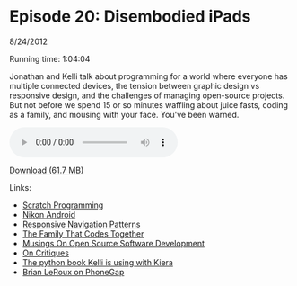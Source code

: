 Episode 20: Disembodied iPads
====
8/24/2012

Running time: 1:04:04

Jonathan and Kelli talk about programming for a world where everyone has multiple connected devices, the tension between graphic design vs responsive design, and the challenges of managing open-source projects. But not before we spend 15 or so minutes waffling about juice fasts, coding as a family, and mousing with your face. You've been warned.

<audio preload="auto" controls>
	<source src="https://s3.amazonaws.com/nitch/Episode_20_Disembodied_iPads.mp3" type="audio/mpeg" />
	<source src="https://s3.amazonaws.com/nitch/Episode_20_Disembodied_iPads.ogg" type="audio/ogg" />
</audio>

[Download (61.7 MB)](https://s3.amazonaws.com/nitch/Episode_20_Disembodied_iPads.mp3 "Episode 20: Disembodied iPads")

Links:

* [Scratch Programming](http://scratch.mit.edu/)
* [Nikon Android](http://www.engadget.com/2012/08/22/nikon-coolpix-s800c-android-camera-pricing-ship-date-details/)
* [Responsive Navigation Patterns](http://bradfrostweb.com/blog/web/responsive-nav-patterns/)
* [The Family That Codes Together](http://kellishaver.tumblr.com/post/29793028505/the-family-that-codes-together)
* [Musings On Open Source Software Development](http://kellishaver.tumblr.com/post/29504026687)
* [On Critiques](http://kellishaver.tumblr.com/post/25186240157)
* [The python book Kelli is using with Kiera](http://www.amazon.com/Invent-Computer-Games-Python-Edition/dp/0982106017/)
* [Brian LeRoux on PhoneGap](http://www.netmagazine.com/interviews/brian-leroux-phonegap)
